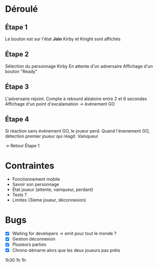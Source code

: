 # Déroulé

## Étape 1

Le bouton est sur l'état **Join**
Kirby et Knight sont affichés

## Étape 2

Sélection du personnage Kirby
En attente d'un adversaire
Affichage d'un bouton "Ready"

## Étape 3

L'adversaire rejoint.
Compte à rebourd aléatoire entre 2 et 6 secondes
Affichage d'un point d'excalamation -> événement GO

## Étape 4

Si réaction sans événement GO, le joueur perd.
Quand l'évenement GO, détection premier joueur qui réagit.
Vainqueur

-> Retour Étape 1

# Contraintes

- Fonctionnement mobile
- Savoir son personnage
- État joueur (attente, vainqueur, perdant)
- Tests ?
- Limites (3ieme joueur, déconnexion)

# Bugs

- [x] Waiting for developers -> emit pour tout le monde ?
- [x] Gestion déconnexion
- [x] Plusieurs parties
- [x] Chrono démarre alors que les deux joueurs pas prèts

1h30
1h
1h
